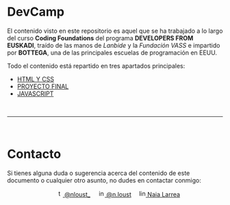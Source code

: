 # DevCamp

El contenido visto en este repositorio es aquel que se ha trabajado a lo largo del curso **Coding Foundations** del programa **DEVELOPERS FROM EUSKADI**, traído de las manos de *Lanbide* y la *Fundación VASS* e impartido por **BOTTEGA**, una de las principales escuelas de programación en EEUU.

Todo el contenido está repartido en tres apartados principales:

* [HTML Y CSS](https://github.com/NLarrea/DevCamp-HTML-CSS/tree/main/1-HTML-CSS)
* [PROYECTO FINAL](https://github.com/NLarrea/DevCamp-HTML-CSS/tree/main/2-FINAL_PROJECT)
* [JAVASCRIPT](https://github.com/NLarrea/DevCamp-HTML-CSS/tree/main/3-JAVASCRIPT)

<br><hr><br>

# Contacto
Si tienes alguna duda o sugerencia acerca del contenido de este documento o cualquier otro asunto, no dudes en contactar conmigo:

<div align="center">
&emsp;<a href="https://twitter.com/nloust_"><img width="16" alt="twitter_logo" src="https://user-images.githubusercontent.com/110897750/195668304-54d1fbb3-bea1-4f9d-9ee7-7e494bd79013.png"> @nloust_</a> <!-- twitter: -->
&emsp;<a href="https://www.instagram.com/n.loust/"><img width="16" alt="instagram_logo" src="https://seeklogo.com/images/I/instagram-new-2016-logo-4773FE3F99-seeklogo.com.png"> @n.loust</a> <!-- instagram: -->
&emsp;<a href="https://www.linkedin.com/in/naia-larrea/"><img width="16" alt="linkedin_logo" src="https://user-images.githubusercontent.com/110897750/195669519-30e44b5d-4bef-47d3-9e37-81cff0ee5e55.png"> Naia Larrea</a> <!-- linkedin: -->
</div>